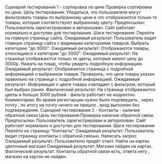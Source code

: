 Сценарий тестирования 1 - сортировка по цене
Проверка сортировки по цене.
Цель тестирования: Убедиться, что пользователи могут фильтровать товары по выбранному цене и что отображаются только те товары, которые соответствуют выбранному цвету.
Предпосылки: Пользователь зарегистрирован и авторизован.
Сайт работает нормально и доступен для тестирования.
Шаги тестирования:
Перейти на главную страницу сайта.
Ожидаемый результат: Пользователь видит главную страницу сайта с видимыми категориями товаров.
Выбрать категорию "до 3000".
Ожидаемый результат: Отображаются товары, относящиеся к категории "до 3000".
Ожидаемый результат: На странице отображаются только те цветы, которые имеют цену до 3000р.
Нажать на товар, чтобы увидеть подробную информацию.
Ожидаемый результат: Отображается страница с подробной информацией о выбранном товаре.
Проверить, что цена товара указан правильно на странице с подробной информацией.
Ожидаемый результат: Информация о цвете товара совпадает с фильтром, который был выбран ранее.
Фактический результат: На странице отображаются цветы и больше 3000 рублей - фильтр работает не корректно.
Комментарии: Во время регистарции нужно было подтвердить , через почту , по итогу на почту ничего не пришло , вход выполнен без подтверждения.
Сценарий тестирования 2 - Контакты - наличие обратной связи
Цель тестирования:Проверка наличие обратной связи.
Предпосылки: Пользователь зарегистрирован и авторизован. Сайт работает нормально и доступен для тестирования.
Шаги тестирования:
Перейти на страницу "Контакты"
Ожидаемый результат: Пользователь видит страницу контакты с обратной связью.
Написать запрос
Ожидаемый результат: Пользователю придёт ответ.
Найти на картах цветочный магазин
Ожидаемый результат: Магазин найден на картах.
Фактический результат: Контакты обратной связи есть, ответа нету , магазин на картах не найден.


